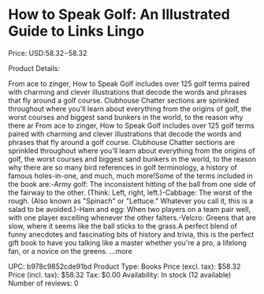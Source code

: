 # How to Speak Golf: An Illustrated Guide to Links Lingo

Price: USD:$58.32-$58.32

Product Details:

From ace to zinger, How to Speak Golf includes over 125 golf terms paired with charming and clever illustrations that decode the words and phrases that fly around a golf course. Clubhouse Chatter sections are sprinkled throughout where you'll learn about everything from the origins of golf, the worst courses and biggest sand bunkers in the world, to the reason why there ar From ace to zinger, How to Speak Golf includes over 125 golf terms paired with charming and clever illustrations that decode the words and phrases that fly around a golf course. Clubhouse Chatter sections are sprinkled throughout where you'll learn about everything from the origins of golf, the worst courses and biggest sand bunkers in the world, to the reason why there are so many bird references in golf terminology, a history of famous holes-in-one, and much, much more!Some of the terms included in the book are:-Army golf: The inconsistent hitting of the ball from one side of the fairway to the other. (Think: Left, right, left.)-Cabbage: The worst of the rough. (Also known as "Spinach" or "Lettuce." Whatever you call it, this is a salad to be avoided.)-Ham and egg: When two players on a team pair well, with one player excelling whenever the other falters.-Velcro: Greens that are slow, where it seems like the ball sticks to the grass.A perfect blend of funny anecdotes and fascinating bits of history and trivia, this is the perfect gift book to have you talking like a master whether you're a pro, a lifelong fan, or a novice on the greens. ...more

UPC: b978c9852cde91bd
Product Type: Books
Price (excl. tax): $58.32
Price (incl. tax): $58.32
Tax: $0.00
Availability: In stock (12 available)
Number of reviews: 0